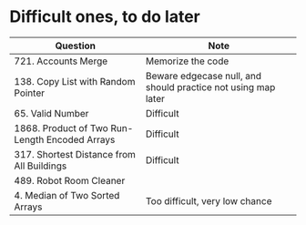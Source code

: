 # Difficult ones, to do later
| Question                | Note                         
| ------------------------| ------------------------------ 
| 721. Accounts Merge | Memorize the code
| 138. Copy List with Random Pointer | Beware edgecase null, and should practice not using map later
| 65. Valid Number | Difficult
| 1868. Product of Two Run-Length Encoded Arrays | Difficult
| 317. Shortest Distance from All Buildings | Difficult
| 489. Robot Room Cleaner | 
| 4. Median of Two Sorted Arrays | Too difficult, very low chance

